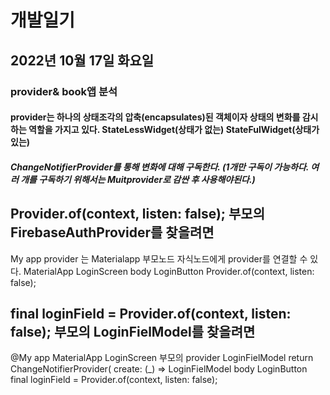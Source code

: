#  개발일기
## 2022년 10월 17일 화요일
### provider& book앱 분석


#### provider는 하나의 상태조각의 압축(encapsulates)된 객체이자 상태의 변화를 감시하는 역할을 가지고 있다. StateLessWidget(상태가 없는) StateFulWidget(상태가 있는)
##### ChangeNotifierProvider를 통해 변화에 대해 구독한다. (1개만 구독이 가능하다. 여러 개를 구독하기 위해서는 Muitprovider로 감싼 후 사용해야된다.)


##  Provider.of<FirebaseAuthProvider>(context, listen: false);  부모의 FirebaseAuthProvider를 찾을려면

 My app 
 provider 는  Materialapp 부모노드  자식노드에게 provider를 연결할 수 있다. 
 MaterialApp 
 LoginScreen
 body
 LoginButton 
 Provider.of<FirebaseAuthProvider>(context, listen: false);

## final loginField = Provider.of<LoginFieldModel>(context, listen: false); 부모의 LoginFielModel를 찾을려면 

 @My app 
 MaterialApp
 LoginScreen
 부모의 provider LoginFielModel 
 return ChangeNotifierProvider(   create: (_) => LoginFielModel 
 body
 LoginButton
 final loginField = Provider.of<LoginFieldModel>(context, listen: false);

